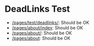 # DeadLinks Test

- [/pages/test/deadlinks/](/test/deadlinks/): Should be OK
- [/pages/about/index](/about/index): Should be OK
- [/pages/about/](/about/): Should be OK
- [/pages/about](/about): Should be OK
